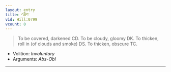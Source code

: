 ```yaml
---
layout: entry
title: འཐིབ་
vid: Hill:0799
vcount: 0
---
```

> To be covered, darkened CD\. To be cloudy, gloomy DK\. To thicken, roll in (of clouds and smoke) DS\. To thicken, obscure TC\.

* Volition: _Involuntary_
* Arguments: _Abs-Obl_

---

